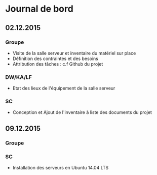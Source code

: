 # Journal de bord

## 02.12.2015

### Groupe
* Visite de la salle serveur et inventaire du matériel sur place
* Définition des contraintes et des besoins
* Attribution des tâches : c.f Github du projet

### DW/KA/LF
* Etat des lieux de l'équipement de la salle serveur

### SC 
* Conception et Ajout de l'inventaire à liste des documents du projet

## 09.12.2015

### Groupe

### SC
* Installation des serveurs en Ubuntu 14.04 LTS